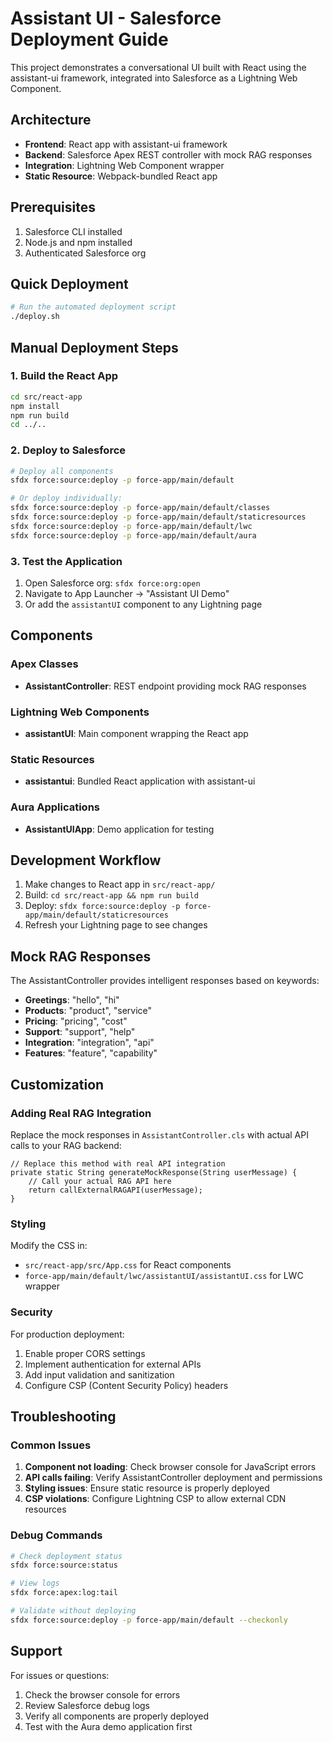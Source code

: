 # Assistant UI - Salesforce Deployment Guide

This project demonstrates a conversational UI built with React using the assistant-ui framework, integrated into Salesforce as a Lightning Web Component.

## Architecture

- **Frontend**: React app with assistant-ui framework
- **Backend**: Salesforce Apex REST controller with mock RAG responses
- **Integration**: Lightning Web Component wrapper
- **Static Resource**: Webpack-bundled React app

## Prerequisites

1. Salesforce CLI installed
2. Node.js and npm installed
3. Authenticated Salesforce org

## Quick Deployment

```bash
# Run the automated deployment script
./deploy.sh
```

## Manual Deployment Steps

### 1. Build the React App

```bash
cd src/react-app
npm install
npm run build
cd ../..
```

### 2. Deploy to Salesforce

```bash
# Deploy all components
sfdx force:source:deploy -p force-app/main/default

# Or deploy individually:
sfdx force:source:deploy -p force-app/main/default/classes
sfdx force:source:deploy -p force-app/main/default/staticresources
sfdx force:source:deploy -p force-app/main/default/lwc
sfdx force:source:deploy -p force-app/main/default/aura
```

### 3. Test the Application

1. Open Salesforce org: `sfdx force:org:open`
2. Navigate to App Launcher → "Assistant UI Demo"
3. Or add the `assistantUI` component to any Lightning page

## Components

### Apex Classes

- **AssistantController**: REST endpoint providing mock RAG responses

### Lightning Web Components

- **assistantUI**: Main component wrapping the React app

### Static Resources

- **assistantui**: Bundled React application with assistant-ui

### Aura Applications

- **AssistantUIApp**: Demo application for testing

## Development Workflow

1. Make changes to React app in `src/react-app/`
2. Build: `cd src/react-app && npm run build`
3. Deploy: `sfdx force:source:deploy -p force-app/main/default/staticresources`
4. Refresh your Lightning page to see changes

## Mock RAG Responses

The AssistantController provides intelligent responses based on keywords:

- **Greetings**: "hello", "hi"
- **Products**: "product", "service"
- **Pricing**: "pricing", "cost"
- **Support**: "support", "help"
- **Integration**: "integration", "api"
- **Features**: "feature", "capability"

## Customization

### Adding Real RAG Integration

Replace the mock responses in `AssistantController.cls` with actual API calls to your RAG backend:

```apex
// Replace this method with real API integration
private static String generateMockResponse(String userMessage) {
    // Call your actual RAG API here
    return callExternalRAGAPI(userMessage);
}
```

### Styling

Modify the CSS in:
- `src/react-app/src/App.css` for React components
- `force-app/main/default/lwc/assistantUI/assistantUI.css` for LWC wrapper

### Security

For production deployment:
1. Enable proper CORS settings
2. Implement authentication for external APIs
3. Add input validation and sanitization
4. Configure CSP (Content Security Policy) headers

## Troubleshooting

### Common Issues

1. **Component not loading**: Check browser console for JavaScript errors
2. **API calls failing**: Verify AssistantController deployment and permissions
3. **Styling issues**: Ensure static resource is properly deployed
4. **CSP violations**: Configure Lightning CSP to allow external CDN resources

### Debug Commands

```bash
# Check deployment status
sfdx force:source:status

# View logs
sfdx force:apex:log:tail

# Validate without deploying
sfdx force:source:deploy -p force-app/main/default --checkonly
```

## Support

For issues or questions:
1. Check the browser console for errors
2. Review Salesforce debug logs
3. Verify all components are properly deployed
4. Test with the Aura demo application first